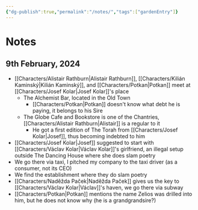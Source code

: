 ```yaml
---
{"dg-publish":true,"permalink":"/notes/","tags":["gardenEntry"]}
---
```


# Notes

## 9th February, 2024

- [[Characters/Alistair Rathburn\|Alistair Rathburn]], [[Characters/Kilián Kaminský\|Kilián Kaminský]], and [[Characters/Potkan\|Potkan]] meet at [[Characters/Josef Kolar\|Josef Kolar]]'s place
	- The Alchemist Bar, located in the Old Town
		- [[Characters/Potkan\|Potkan]] doesn't know what debt he is paying, it belongs to his Sire
	- The Globe Cafe and Bookstore is one of the Chantries, [[Characters/Alistair Rathburn\|Alistair]] is a regular to it
		- He got a first edition of The Torah from [[Characters/Josef Kolar\|Josef]], thus becoming indebted to him
- [[Characters/Josef Kolar\|Josef]] suggested to start with [[Characters/Václav Kolar\|Václav Kolar]]'s girlfriend, an illegal setup outside The Dancing House where she does slam poetry
- We go there via taxi, I pitched my company to the taxi driver (as a consumer, not its CEO)
- We find the establishment where they do slam poetry
- [[Characters/Naděžda Paček\|Naděžda Paček]] gives us the key to [[Characters/Václav Kolar\|Václav]]'s haven, we go there via subway
- [[Characters/Potkan\|Potkan]] mentions the name Zelios was drilled into him, but he does not know why (he is a grandgrandsire?)